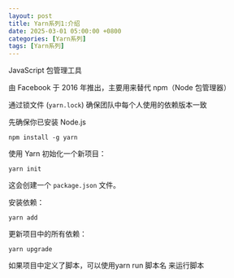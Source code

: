 ```yaml
---
layout: post
title: Yarn系列1:介绍
date: 2025-03-01 05:00:00 +0800
categories: [Yarn系列]
tags: [Yarn系列]
---
```


JavaScript 包管理工具

由 Facebook 于 2016 年推出，主要用来替代 npm（Node 包管理器）

通过锁文件 (`yarn.lock`) 确保团队中每个人使用的依赖版本一致

先确保你已安装 Node.js

`npm install -g yarn`

使用 Yarn 初始化一个新项目：

`yarn init`

这会创建一个 `package.json` 文件。

安装依赖：

`yarn add` 

更新项目中的所有依赖：

`yarn upgrade`

如果项目中定义了脚本，可以使用yarn run 脚本名   来运行脚本